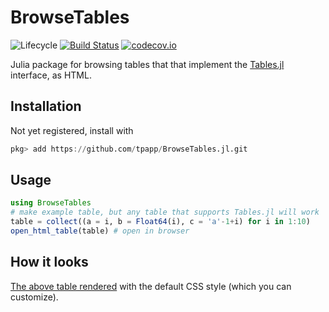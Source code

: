 # BrowseTables

![Lifecycle](https://img.shields.io/badge/lifecycle-experimental-orange.svg)<!--
![Lifecycle](https://img.shields.io/badge/lifecycle-maturing-blue.svg)
![Lifecycle](https://img.shields.io/badge/lifecycle-stable-green.svg)
![Lifecycle](https://img.shields.io/badge/lifecycle-retired-orange.svg)
![Lifecycle](https://img.shields.io/badge/lifecycle-archived-red.svg)
![Lifecycle](https://img.shields.io/badge/lifecycle-dormant-blue.svg) -->
[![Build Status](https://travis-ci.org/tpapp/BrowseTables.jl.svg?branch=master)](https://travis-ci.org/tpapp/BrowseTables.jl)
[![codecov.io](http://codecov.io/github/tpapp/BrowseTables.jl/coverage.svg?branch=master)](http://codecov.io/github/tpapp/BrowseTables.jl?branch=master)

Julia package for browsing tables that that implement the [Tables.jl](https://github.com/JuliaData/Tables.jl) interface, as HTML.

## Installation

Not yet registered, install with

```julia
pkg> add https://github.com/tpapp/BrowseTables.jl.git
```

## Usage

```julia
using BrowseTables
# make example table, but any table that supports Tables.jl will work
table = collect((a = i, b = Float64(i), c = 'a'-1+i) for i in 1:10)
open_html_table(table) # open in browser
```

## How it looks

[The above table rendered](https://htmlpreview.github.io/?https://github.com/tpapp/BrowseTables.jl/master/assets/example.html) with the default CSS style (which you can customize).
